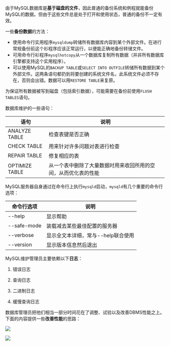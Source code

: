 由于MySQL数据库是**基于磁盘的文件**，因此普通的备份系统和例程就能备份MySQL的数据。但由于这些文件总是处于打开和使用状态，普通的备份不一定有效。

一些**备份数据**的方法：

- 使用命令行实用程序`mysqldump`转储所有数据库内容到某个外部文件。在进行常规备份前这个衫程序应该正常运行，以便能正确地备份转储文件。
- 可用命令行衫程序`mysqlhotcopy`从一个数据库复制所有数据（并非所有数据库引擎都支持这个实用程序）。
- 可以使用MySQL的`BACKUP TABLE`或`SELECT INTO OUTFILE`转储所有数据到某个外部文件。这两条语句都扔到将要创建的系统文件名，此系统文件必须不存在，否则会出错。数据可以用`RESTORE TABLE`来复原。

为保证所有数据被写到磁盘（包括索引数据），可能需要在备份前使用`FLUSH TABLES`语句。

数据库维护的一些语句：

| 语句           | 说明                                                         |
| -------------- | ------------------------------------------------------------ |
| ANALYZE TABLE  | 检查表键是否正确                                             |
| CHECK TABLE    | 用来针对许多问题对表进行检查                                 |
| REPAIR TABLE   | 修复相应的表                                                 |
| OPTIMIZE TABLE | 从一个表中删除了大量数据时用来收回所用的空间，从而优化表的性能 |

MySQL服务器自身通过在命令行上执行`mysqld`启动，`mysqld`有几个重要的命令行选项：

| 命令行选项  | 说明                               |
| ----------- | ---------------------------------- |
| --help      | 显示帮助                           |
| --safe-mode | 装载减去某些最佳配置的服务器       |
| --verbose   | 显示全文本详细，常与--help联合使用 |
| --version   | 显示版本信息然后退出               |

MySQL维护管理员主要依赖以下**日志**：

1. 错误日志

2. 查询日志

3. 二进制日志

4. 缓慢查询日志

数据库管理员把他们相当一部分时间花在了调整、试验以及改善DBMS性能之上。下面的内容提供一些**改善性能**的思路：

![](https://chua-n.gitee.io/blog-images/notebooks/数据库/16.png)

![](https://chua-n.gitee.io/blog-images/notebooks/数据库/17.png)

